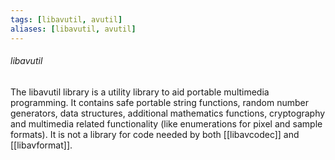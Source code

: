 ```yaml
---
tags: [libavutil, avutil]
aliases: [libavutil, avutil]
---
```

###### libavutil
The libavutil library is a utility library to aid portable multimedia programming. It contains safe portable string functions, random number generators, data structures, additional mathematics functions, cryptography and multimedia related functionality (like enumerations for pixel and sample formats). It is not a library for code needed by both [[libavcodec]] and [[libavformat]].
